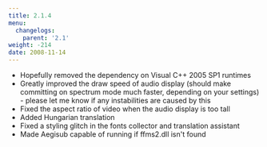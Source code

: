 ```yaml
---
title: 2.1.4
menu:
  changelogs:
    parent: '2.1'
weight: -214
date: 2008-11-14
---
```


- Hopefully removed the dependency on Visual C++ 2005 SP1 runtimes
- Greatly improved the draw speed of audio display (should make committing on spectrum mode much faster, depending on your settings) - please let me know if any instabilities are caused by this
- Fixed the aspect ratio of video when the audio display is too tall
- Added Hungarian translation
- Fixed a styling glitch in the fonts collector and translation assistant
- Made Aegisub capable of running if ffms2.dll isn't found
